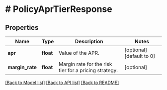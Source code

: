 # # PolicyAprTierResponse

## Properties

Name | Type | Description | Notes
------------ | ------------- | ------------- | -------------
**apr** | **float** | Value of the APR. | [optional] [default to 0]
**margin_rate** | **float** | Margin rate for the risk tier for a pricing strategy. | [optional]

[[Back to Model list]](../../README.md#models) [[Back to API list]](../../README.md#endpoints) [[Back to README]](../../README.md)
